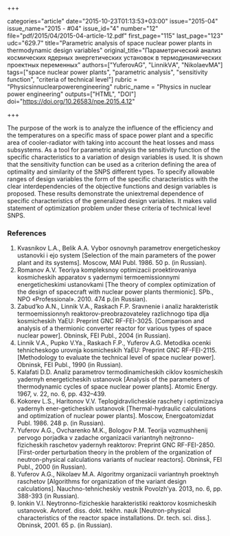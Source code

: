 +++

categories="article"
date="2015-10-23T01:13:53+03:00"
issue="2015-04"
issue_name="2015 - #04"
issue_id="4"
number="12"
file="pdf/2015/04/2015-04-article-12.pdf"
first_page="115"
last_page="123"
udc="629.7"
title="Parametric analysis of space nuclear power plants in thermodynamic design variables"
original_title="Параметрический анализ космических ядерных энергетических установок в термодинамических проектных переменных"
authors=["YuferovAG", "LinnikVА", "NikolaevMA"]
tags=["space nuclear power plants", "parametric analysis", "sensitivity function", "criteria of technical level"]
rubric = "Physicsinnuclearpowerengineering"
rubric_name = "Physics in nuclear power engineering"
outputs=["HTML", "DOI"]
doi="https://doi.org/10.26583/npe.2015.4.12"

+++

The purpose of the work is to analyze the influence of the efficiency and the temperatures on a specific mass of space power plant and a specific area of cooler-radiator with taking into account the heat losses and mass subsystems. As a tool for parametric analysis the sensitivity function of the specific characteristics to a variation of design variables is used. It is shown that the sensitivity function can be used as a criterion defining the area of optimality and similarity of the SNPS different types. To specify allowable ranges of design variables the form of the specific characteristics with the clear interdependencies of the objective functions and design variables is proposed. These results demonstrate the uniextremal dependence of specific characteristics of the generalized design variables. It makes valid statement of optimization problem under these criteria of technical level SNPS.

### References

1. Kvasnikov L.A., Belik A.A. Vybor osnovnyh parametrov energeticheskoy ustanovki i ejo system [Selection of the main parameters of the power plant and its systems]. Moscow, MAI Publ. 1986. 50 p. (in Russian).
2. Romanov A.V. Teoriya kompleksnoy optimizacii proektirovaniya kosmicheskih apparatov s yadernymi termoemissionnymi energeticheskimi ustanovkami [The theory of complex optimization of the design of spacecraft with nuclear power plants thermionic]. SPb., NPO «Professional». 2010. 474 p.(in Russian).
3. Zabud’ko A.N., Linnik V.A., Raskach F.P. Sravnenie i analiz harakteristik termoemissionnyh reaktorov-preobrazovateley razlichnogo tipa dlja kosmicheskih YaEU: Preprint GNC RF-FEI-3025. [Comparison and analysis of a thermionic converter reactor for various types of space nuclear power]. Obninsk, FEI Publ., 2004 (in Russian).
4. Linnik V.A., Pupko V.Ya., Raskach F.P., Yuferov A.G. Metodika ocenki tehnicheskogo urovnja kosmicheskih YaEU: Preprint GNC RF-FEI-2115. [Methodology to evaluate the technical level of space nuclear power]. Obninsk, FEI Publ., 1990 (in Russian).
5. Kalafati D.D. Analiz parametrov termodinamicheskih ciklov kosmicheskih yadernyh energeticheskih ustanovok [Analysis of the parameters of thermodynamic cycles of space nuclear power plants]. Atomic Energy. 1967, v. 22, no. 6, pp. 432–439.
6. Kokorev L.S., Haritonov V.V. Teplogidravlicheskie raschety i optimizaciya yadernyh ener-geticheskih ustanovok [Thermal-hydraulic calculations and optimization of nuclear power plants]. Moscow, Energoatomizdat Publ. 1986. 248 p. (in Russian).
7. Yuferov A.G., Ovcharenko M.K., Bologov P.M. Teorija vozmushhenij pervogo porjadka v zadache organizacii variantnyh nejtronno-fizicheskih raschetov yadernyh reaktorov: Preprint GNC RF-FEI-2850. [First-order perturbation theory in the problem of the organization of neutron-physical calculations variants of nuclear reactors]. Obninsk, FEI Publ., 2000 (in Russian).
8. Yuferov A.G., Nikolaev M.A. Algoritmy organizacii variantnyh proektnyh raschetov [Algorithms for organization of the variant design calculations]. Nauchno-tehnicheskiy vestnik Povolzh’ya. 2013, no. 6, pp. 388-393 (in Russian).
9. Ionkin V.I. Neytronno-fizicheskie harakteristiki reaktorov kosmicheskih ustanovok. Avtoref. diss. dokt. tekhn. nauk [Neutron-physical characteristics of the reactor space installations. Dr. tech. sci. diss.]. Obninsk, 2001. 65 p. (in Russian).